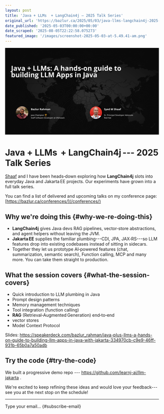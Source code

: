 ```yaml
---
layout: post
title: 'Java + LLMs  + LangChain4j — 2025 Talk Series'
original_url: 'https://bazlur.ca/2025/05/03/java-llms-langchain4j-2025-talk-series/'
date_published: '2025-05-03T00:00:00+00:00'
date_scraped: '2025-08-05T22:22:58.075273'
featured_image: '/images/screenshot-2025-05-03-at-5.49.41-am.png'
---
```


![](/images/screenshot-2025-05-03-at-5.49.41-am.png)

Java + LLMs  + LangChain4j --- 2025 Talk Series
===============================================

[Shaaf](https://www.linkedin.com/in/shaaf/) and I have been heads‑down exploring how **LangChain4j** slots into everyday Java and Jakarta EE projects. Our experiments have grown into a full talk series.

You can find a list of delivered and upcoming talks on my conference page: [https://bazlur.ca/conferences/](/conferences/)

Why we're doing this {#why-we-re-doing-this}
--------------------------------------------

* **LangChain4j** gives Java devs RAG pipelines, vector‑store abstractions, and agent helpers without leaving the JVM.
* **Jakarta EE** supplies the familiar plumbing---CDI, JPA, JAX‑RS---so LLM features drop into existing codebases instead of sitting in sidecars.
* Together they let us prototype AI‑powered features (chat, summarization, semantic search), Function calling, MCP and many more. You can take them straight to production.

What the session covers {#what-the-session-covers}
--------------------------------------------------

* Quick introduction to LLM plumbing in Java
* Prompt design patterns
* Memory management techniques
* Tool integration (function calling)
* **RAG** (Retrieval‑Augmented Generation) end‑to‑end
* vector stores
* Model Context Protocol

Slides: <https://speakerdeck.com/bazlur_rahman/java-plus-llms-a-hands-on-guide-to-building-llm-apps-in-java-with-jakarta-334970cb-c9e9-46ff-931b-65b0a7a50adb>

Try the code {#try-the-code}
----------------------------

We built a progressive demo repo --- <https://github.com/learnj-ai/llm-jakarta> .

We're excited to keep refining these ideas and would love your feedback---see you at the next stop on the schedule!  

*** ** * ** ***

Type your email... {#subscribe-email}
